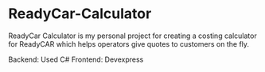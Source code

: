 # ReadyCar-Calculator

ReadyCar Calculator is my personal project for creating a costing calculator for ReadyCAR which helps operators give quotes to customers on the fly. 

Backend: Used C#
Frontend: Devexpress
